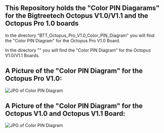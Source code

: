 ## This Repository holds the "Color PIN Diagarams" for the Bigtreetech Octopus V1.0/V1.1 and the Octopus Pro 1.0 boards

In the directory "BTT_Octopus_Pro_V1.0_Color_PIN_Diagram" you will find the "Color PIN Diagram" for the Octopus Pro V1.0 Board.

In the directory "" you will find the "Color PIN Diagram" for the Octopus V1.0/V1.1 Boards.

## A Picture of the "Color PIN Diagram" for the Octopus Pro V1.0:

![JPG of Color PIN Diagram](/BTT_Octopus_Pro_V1.0_Color_PIN_Diagram/BIGTREETECH-Octopus-Pro-V1.0-color-PIN-V2.0.jpg)


## A Picture of the "Color PIN Diagram" for the Octopus V1.0 and Octopus V1.1 Board:


![JPG of Color PIN Diagram](/BTT_Octopus_V1.1_Color_PIN_Diagram/BIGTREETECH-Octopus-1.1-color-PIN.jpg)